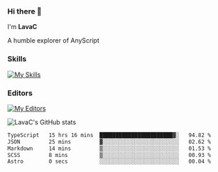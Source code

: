 ### Hi there 👋
I'm **LavaC**

A humble explorer of AnyScript

### Skills
[![My Skills](https://skillicons.dev/icons?i=js,ts,vue,nodejs,nuxtjs,astro,solidjs,tailwind)](https://skillicons.dev)

### Editors
[![My Editors](https://skillicons.dev/icons?i=neovim,vscode)](https://skillicons.dev)

![LavaC's GitHub stats](https://github-readme-stats.vercel.app/api?username=LavaCxx&show_icons=true&theme=synthwave)

<!--START_SECTION:waka-->

```txt
TypeScript   15 hrs 16 mins  ███████████████████████▓░   94.82 %
JSON         25 mins         ▓░░░░░░░░░░░░░░░░░░░░░░░░   02.62 %
Markdown     14 mins         ▒░░░░░░░░░░░░░░░░░░░░░░░░   01.53 %
SCSS         8 mins          ▒░░░░░░░░░░░░░░░░░░░░░░░░   00.93 %
Astro        0 secs          ░░░░░░░░░░░░░░░░░░░░░░░░░   00.04 %
```

<!--END_SECTION:waka-->
